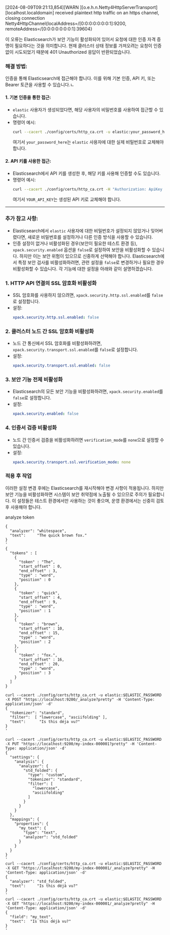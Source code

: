 [2024-08-09T09:21:13,854][WARN ][o.e.h.n.Netty4HttpServerTransport] [localhost.localdomain] received plaintext http traffic on an https channel, closing connection Netty4HttpChannel{localAddress=/[0:0:0:0:0:0:0:1]:9200, remoteAddress=/[0:0:0:0:0:0:0:1]:39604}

이 오류는 Elasticsearch가 보안 기능이 활성화되어 있어서 요청에 대한 인증 자격 증명이 필요하다는 것을 의미합니다. 현재 클러스터 상태 정보를 가져오려는 요청이 인증 없이 시도되었기 때문에 401 Unauthorized 응답이 반환되었습니다.

### 해결 방법:

인증을 통해 Elasticsearch에 접근해야 합니다. 이를 위해 기본 인증, API 키, 또는 Bearer 토큰을 사용할 수 있습니다.ㄴ

#### 1. **기본 인증을 통한 접근**:

- `elastic` 사용자가 생성되었다면, 해당 사용자의 비밀번호를 사용하여 접근할 수 있습니다.
- 명령어 예시:
  ```bash
  curl --cacert ./config/certs/http_ca.crt -u elastic:your_password_here -X GET "https://localhost:9200/_cluster/health?pretty"
  ```
  여기서 `your_password_here`는 `elastic` 사용자에 대한 실제 비밀번호로 교체해야 합니다.

#### 2. **API 키를 사용한 접근**:

- Elasticsearch에서 API 키를 생성한 후, 해당 키를 사용해 인증할 수도 있습니다.
- 명령어 예시:
  ```bash
  curl --cacert ./config/certs/http_ca.crt -H "Authorization: ApiKey YOUR_API_KEY" -X GET "https://localhost:9200/_cluster/health?pretty"
  ```
  여기서 `YOUR_API_KEY`는 생성된 API 키로 교체해야 합니다.

---

### 추가 참고 사항:

- Elasticsearch에서 `elastic` 사용자에 대한 비밀번호가 설정되지 않았거나 잊어버렸다면, 새로운 비밀번호를 설정하거나 다른 인증 방식을 사용할 수 있습니다.
- 인증 설정이 없거나 비활성화된 경우(보안이 필요한 테스트 환경 등), `xpack.security.enabled` 옵션을 `false`로 설정하여 보안을 비활성화할 수 있습니다. 하지만 이는 보안 위험이 있으므로 신중하게 선택해야 합니다.
  Elasticsearch에서 특정 보안 검사를 비활성화하려면, 관련 설정을 `false`로 변경하거나 필요한 경우 비활성화할 수 있습니다. 각 기능에 대한 설정을 아래와 같이 설명하겠습니다.

### 1. **HTTP API 연결의 SSL 암호화 비활성화**

- SSL 암호화를 사용하지 않으려면, `xpack.security.http.ssl.enabled`를 `false`로 설정합니다.
- 설정:
  ```yaml
  xpack.security.http.ssl.enabled: false
  ```

### 2. **클러스터 노드 간 SSL 암호화 비활성화**

- 노드 간 통신에서 SSL 암호화를 비활성화하려면, `xpack.security.transport.ssl.enabled`를 `false`로 설정합니다.
- 설정:
  ```yaml
  xpack.security.transport.ssl.enabled: false
  ```

### 3. **보안 기능 전체 비활성화**

- Elasticsearch의 모든 보안 기능을 비활성화하려면, `xpack.security.enabled`를 `false`로 설정합니다.
- 설정:
  ```yaml
  xpack.security.enabled: false
  ```

### 4. **인증서 검증 비활성화**

- 노드 간 인증서 검증을 비활성화하려면 `verification_mode`를 `none`으로 설정할 수 있습니다.
- 설정:
  ```yaml
  xpack.security.transport.ssl.verification_mode: none
  ```

### 적용 후 작업

이러한 설정 변경 후에는 Elasticsearch를 재시작해야 변경 사항이 적용됩니다. 하지만 보안 기능을 비활성화하면 시스템이 보안 취약점에 노출될 수 있으므로 주의가 필요합니다. 이 설정들은 테스트 환경에서만 사용하는 것이 좋으며, 운영 환경에서는 신중히 검토 후 사용해야 합니다.

analyze token

```[lee@localhost elasticsearch-8.15.0]$ curl --cacert ./config/certs/http_ca.crt -u elastic:$ELASTIC_PASSWORD -X POST "https://localhost:9200/_analyze?pretty" -H 'Content-Type: application/json' -d'
{
  "analyzer": "whitespace",
  "text":     "The quick brown fox."
}
'
{
  "tokens" : [
    {
      "token" : "The",
      "start_offset" : 0,
      "end_offset" : 3,
      "type" : "word",
      "position" : 0
    },
    {
      "token" : "quick",
      "start_offset" : 4,
      "end_offset" : 9,
      "type" : "word",
      "position" : 1
    },
    {
      "token" : "brown",
      "start_offset" : 10,
      "end_offset" : 15,
      "type" : "word",
      "position" : 2
    },
    {
      "token" : "fox.",
      "start_offset" : 16,
      "end_offset" : 20,
      "type" : "word",
      "position" : 3
    }
  ]
}

curl --cacert ./config/certs/http_ca.crt -u elastic:$ELASTIC_PASSWORD -X POST "https://localhost:9200/_analyze?pretty" -H 'Content-Type: application/json' -d'
{
  "tokenizer": "standard",
  "filter":  [ "lowercase", "asciifolding" ],
  "text":      "Is this déja vu?"
}
'

curl --cacert ./config/certs/http_ca.crt -u elastic:$ELASTIC_PASSWORD -X PUT "https://localhost:9200/my-index-000001?pretty" -H 'Content-Type: application/json' -d'
{
  "settings": {
    "analysis": {
      "analyzer": {
        "std_folded": {
          "type": "custom",
          "tokenizer": "standard",
          "filter": [
            "lowercase",
            "asciifolding"
          ]
        }
      }
    }
  },
  "mappings": {
    "properties": {
      "my_text": {
        "type": "text",
        "analyzer": "std_folded"
      }
    }
  }
}
'
curl --cacert ./config/certs/http_ca.crt -u elastic:$ELASTIC_PASSWORD -X GET "https://localhost:9200/my-index-000001/_analyze?pretty" -H 'Content-Type: application/json' -d'
{
  "analyzer": "std_folded",
  "text":     "Is this déjà vu?"
}
'
curl --cacert ./config/certs/http_ca.crt -u elastic:$ELASTIC_PASSWORD -X GET "https://localhost:9200/my-index-000001/_analyze?pretty" -H 'Content-Type: application/json' -d'
{
  "field": "my_text",
  "text":  "Is this déjà vu?"
}
'
```
